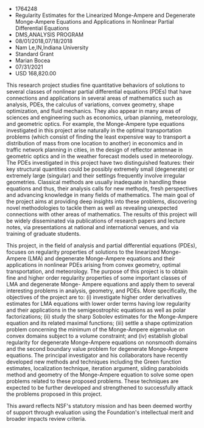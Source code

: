
* 1764248
* Regularity Estimates for the Linearized Monge-Ampere and Degenerate Monge-Ampere Equations and Applications in Nonlinear Partial Differential Equations
* DMS,ANALYSIS PROGRAM
* 08/01/2018,07/18/2018
* Nam Le,IN,Indiana University
* Standard Grant
* Marian Bocea
* 07/31/2021
* USD 168,820.00

This research project studies fine quantitative behaviors of solutions to
several classes of nonlinear partial differential equations (PDEs) that have
connections and applications in several areas of mathematics such as analysis,
PDEs, the calculus of variations, convex geometry, shape optimization, and fluid
mechanics. They also appear in many areas of sciences and engineering such as
economics, urban planning, meteorology, and geometric optics. For example, the
Monge-Ampere type equations investigated in this project arise naturally in the
optimal transportation problems (which consist of finding the least expensive
way to transport a distribution of mass from one location to another) in
economics and in traffic network planning in cities, in the design of reflector
antennae in geometric optics and in the weather forecast models used in
meteorology. The PDEs investigated in this project have two distinguished
features: their key structural quantities could be possibly extremely small
(degenerate) or extremely large (singular) and their settings frequently involve
irregular geometries. Classical methods are usually inadequate in handling these
equations and thus, their analysis calls for new methods, fresh perspectives and
advancing knowledge in many fields of mathematics. The main goal of the project
aims at providing deep insights into these problems, discovering novel
methodologies to tackle them as well as revealing unexpected connections with
other areas of mathematics. The results of this project will be widely
disseminated via publications of research papers and lecture notes, via
presentations at national and international venues, and via training of graduate
students.

This project, in the field of analysis and partial differential equations
(PDEs), focuses on regularity properties of solutions to the linearized Monge-
Ampere (LMA) and degenerate Monge-Ampere equations and their applications in
nonlinear PDEs arising from convex geometry, optimal transportation, and
meteorology. The purpose of this project is to obtain fine and higher order
regularity properties of some important classes of LMA and degenerate Monge-
Ampere equations and apply them to several interesting problems in analysis,
geometry, and PDEs. More specifically, the objectives of the project are to: (i)
investigate higher order derivatives estimates for LMA equations with lower
order terms having low regularity and their applications in the semigeostrophic
equations as well as polar factorizations; (ii) study the sharp Sobolev
estimates for the Monge-Ampere equation and its related maximal functions; (iii)
settle a shape optimization problem concerning the minimum of the Monge-Ampere
eigenvalue on convex domains subject to a volume constraint; and (iv) establish
global regularity for degenerate Monge-Ampere equations on nonsmooth domains and
the second boundary value problem for degenerate Monge-Ampere equations. The
principal investigator and his collaborators have recently developed new methods
and techniques including the Green function estimates, localization technique,
iteration argument, sliding paraboloids method and geometry of the Monge-Ampere
equation to solve some open problems related to these proposed problems. These
techniques are expected to be further developed and strengthened to successfully
attack the problems proposed in this project.

This award reflects NSF's statutory mission and has been deemed worthy of
support through evaluation using the Foundation's intellectual merit and broader
impacts review criteria.
